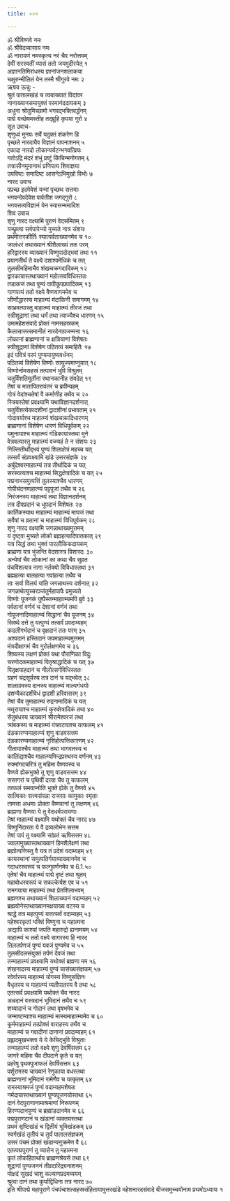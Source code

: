 ```yaml
---
title: ००१

---
```

ॐ श्रीविष्णवे नमः  
ॐ श्रीवेदव्यासाय नमः  
ॐ नारायणं नमस्कृत्य नरं चैव नरोत्तमम्  
देवीं सरस्वतीं व्यासं ततो जयमुदीरयेत् १  
अज्ञानतिमिरांधस्य ज्ञानांजनशलाकया  
चक्षुरुन्मीलितं येन तस्मै श्रीगुरवे नमः २  
ऋषय ऊचुः -  
श्रुतं पातालखंडं च त्वयाख्यातं विदांवर  
नानाख्यानसमायुक्तं परमानंददायकम् ३  
अधुना श्रोतुमिच्छामो भगवद्भक्तिवर्द्धनम्  
पाद्मे यच्छेषमस्तीह तद्ब्रूहि कृपया गुरो ४  
सूत उवाच-  
शृणुध्वं मुनयः सर्वे यदुक्तं शंकरेण हि  
पृच्छते नारदायैव विज्ञानं पापनाशनम् ५  
एकादा नारदो लोकान्पर्यटन्भगवत्प्रियः  
गतोऽद्रि मंदरं शंभुं प्रष्टुं किंचिन्मनोगतम् ६  
तत्रासीनमुमानाथं प्रणिपत्य शिवाज्ञया  
उपविष्टः समादिष्ट आसनेऽभिमुखो विभोः ७  
नारद उवाच  
पप्रच्छ इदमेवेशं यन्मां पृच्छथ सत्तमाः  
भगवन्देवदेवेश पार्वतीश जगद्गुरो ८  
भगवत्तत्वविज्ञानं येन स्यात्तन्ममादिश  
शिव उवाच  
शृणु नारद वक्ष्यामि पुराणं वेदसंमितम् ९  
यच्छ्रुत्वा सर्वपापेभ्यो मुच्यते नात्र संशयः  
प्रथमोत्तरकीर्तिः स्यात्पर्वताख्यानमेव च १०  
जालंधरं तथाख्यानं श्रीशैलाख्यं ततः परम्  
हरिद्वारस्य व्याख्यानं विष्णुपादोद्भवां तथा ११  
प्रयागतीर्थं ते वक्ष्ये दशाश्वमेधिकं च तत्  
तुलसीमहिमाचैव शंखचक्रगदादिकम् १२  
द्वारकायास्तथाख्यानं महोत्सवविधिस्ततः  
तडाकजं तथा पुण्यं वापीकूपप्रपादिकम् १३  
गाणपत्यं ततो वक्ष्ये वैष्णवागममेव च  
जीर्णोद्धारस्य माहात्म्यं मंदाकिनी समागमम् १४  
साभ्रमत्यास्तु माहात्म्यं माहात्म्यं तीरजं तथा  
स्त्रीशूद्राणां तथा धर्मं तथा त्याज्यैश्च धारणम् १५  
उमामहेशसंवादे प्रोक्तं नामसहस्रकम्  
कैलासात्तत्समानीतं नारदेनाग्रजन्मना १६  
लोकानां ब्राह्मणानां च क्षत्रियाणां विशेषतः  
स्त्रीशूद्राणां विशेषेण पठितव्यं समाहितैः १७  
इदं पवित्रं परमं पुण्यमायुष्यवर्धनम्  
पठितव्यं विशेषेण विष्णोः सायुज्यमाप्नुयात् १८  
विष्णोर्नामसहस्रं तत्पावनं भुवि विश्रुतम्  
चतुर्विंशतिमूर्तीनां स्थानकानीह संवदेत् १९  
तेषां च मातापितरावंतरं च ब्रवीम्यहम्  
गोत्रं वेदांश्चतेषां वै कर्माणीह तथैव च २०  
स्त्रियस्तेषां प्रवक्ष्यामि यथाविज्ञानदर्शनात्  
चतुर्विंशत्येकादशीनां द्वादशीनां प्रभावताम् २१  
गोदावर्याश्च माहात्म्यं शंखचक्रादिधारणम्  
ब्राह्मणानां विशेषेण धारणं विधिपूर्वकम् २२  
यमुनायाश्च माहात्म्यं गंडिकायास्तथा मुने  
वेत्रवत्यास्तु माहात्म्यं वच्म्यहं ते न संशयः २३  
गिल्लितीर्थोद्भवं पुण्यं शिलाक्षेत्रं महच्च यत्  
तत्सर्वं संप्रवक्ष्यामि खंडे उत्तरसंज्ञके २४  
अर्बुदेश्वरमाहात्म्यं तत्र तीर्थादिकं च यत्  
सरस्वत्याश्च माहात्म्यं सिद्धक्षेत्रादिकं च यत् २५  
पद्मनाभसमुत्पत्तिं तुलस्याश्चैव धारणम्  
गोपीचंदनमाहात्म्यं पट्टपूजां तथैव च २६  
निरंजनस्य माहात्म्यं तथा विज्ञानदर्शनम्  
तत्र दीपप्रदानं च धूपदानं विशेषतः २७  
कार्तिकस्याथ माहात्म्यं माहात्म्यं माघजं तथा  
सर्वेषां च व्रतानां च माहात्म्यं विधिपूर्वकम् २८  
शृणु नारद वक्ष्यामि जगन्नाथाख्यमुत्तमम्  
यं दृष्ट्वा मुच्यते लोको ब्रह्महत्यादिपातकात् २९  
यत्र सिद्धं तथा भुक्तं पारलौकिकदायकम्  
ब्राह्मणा यत्र भुंजन्ति वेदशास्त्र विशारदः ३०  
अन्येषां चैव लोकानां का कथा चैव सुव्रत  
पंचविंशत्यत्र नागा नर्तक्यो विविधास्तथा ३१  
ब्रह्महत्या बालहत्या गवांहत्या तथैव च  
ताः सर्वा विलयं यांति जगन्नाथस्य दर्शनात् ३२  
जगन्नाथेत्युच्चरञ्जंतुर्महापापैः प्रमुच्यते  
विष्णोः पूजनकं पुष्पैस्तन्माहात्म्यमपि ब्रुवे ३३  
पर्वतानां वर्णनं च देशानां वर्णनं तथा  
गोपूजनादिमाहात्म्यं सिद्धानां चैव पूजनम् ३४  
सिक्थे दत्ते तु यत्पुण्यं तत्सर्वं प्रवदाम्यहम्  
कदलीगर्भदानं च वृक्षदानं ततः परम् ३५  
अश्वदानं हस्तिदानं जपमाहात्म्यमुत्तमम्  
मंत्रदीक्षागमं चैव गुरोर्लक्षणमेव च ३६  
शिष्यस्य लक्षणं प्रोक्तं यथा पौराणिका विदुः  
चरणोदकमाहात्म्यं पितृश्राद्धादिकं च यत् ३७  
पितृक्षयाहदानं च नीलोत्सर्गविधिस्ततः  
ग्रहणं चंद्रसूर्यस्य तत्र दानं च यद्भवेत् ३८  
शालग्रामस्य दानस्य माहात्म्यं माल्यगंधयोः  
दशम्यैकादशीवेधं द्वादशी हरिवासरम् ३९  
तेषां चैव तुमाहात्म्यं रुद्रनामादिकं च यत्  
मथुरायाश्च माहात्म्यं कुरुक्षेत्रादिकं तथा ४०  
सेतुबंधस्य चाख्यानं श्रीरामेश्वरजं तथा  
त्र्यंबकस्य च माहात्म्यं पंचवट्याश्च यत्फलम् ४१  
दंडकारण्यमाहात्म्यं शृणु वाडवसत्तम  
दंडकारण्यमाहात्म्यं नृसिंहोत्पत्तिकारणम् ४२  
गीतायाश्चैव माहात्म्यं तथा भागवतस्य च  
कालिंद्याश्चैव माहात्म्यमिन्द्रप्रस्थस्य वर्णनम् ४३  
रुक्मांगदचरित्रं तु महिमा वैष्णवस्य च  
वैष्णवे ह्येकभुक्ते तु शृणु वाडवसत्तम ४४  
ससागरां च पृथिवीं दत्त्वा चैव तु यत्फलम्  
तत्फलं समवाप्नोति भुक्ते ह्येके तु वैष्णवे ४५  
सात्विकाः सत्त्वसंपन्ना राजसाः कामुकाः स्मृताः  
तामसा अधमाः प्रोक्ता वैष्णवानां तु लक्षणम् ४६  
ब्राह्मणा वैष्णवा ये तु वेदधर्मपरायणाः  
तेषां माहात्म्यं वक्ष्यामि यथोक्तं चैव नारद ४७  
विष्णुनिंदारता ये वै द्रव्यलोभेन सत्तम  
तेषां पापं तु वक्ष्यामि सांप्रतं ऋषिसत्तम ४८  
ज्वालामुख्यास्तथाख्यानं हिमशैलेक्षणं तथा  
ब्रह्मोत्पत्तिस्तु वै यत्र तं प्रदेशं वदाम्यहम् ४९  
कायस्थानां समुत्पतिर्गयाव्याख्यानमेव च  
गदाधरस्वरूपं च फल्गुवर्णनमेव च 6.1.५०  
एतेषां चैव माहात्म्यं पाद्मे दृष्टं तथा श्रुतम्  
महाबोधस्वरूपं च सकल्केर्यश एव च ५१  
रामगयाया माहात्म्यं तथा प्रेतशिलाभवम्  
ब्रह्मणश्च तथाख्यानं शिलाख्यानं वदाम्यहम् ५२  
ब्रह्मयोनेस्तथाख्यानमक्षयाख्य वटस्य च  
श्राद्धे तत्र महत्पुण्यं यत्तत्सर्वं वदाम्यहम् ५३  
महेश्वरकृतां भक्तिं विष्णुना च महात्मना  
अद्यापि काश्यां जपति महारुद्रो ह्यनामयम् ५४  
माहात्म्यं च ततो वक्ष्ये सागरस्य हि नारद  
तिलतर्पणजं पुण्यं यवजं पुण्यमेव च ५५  
तुलसीदलसंयुक्तं तर्पणं देवजं तथा  
तन्माहात्म्यं प्रवक्ष्यामि यथोक्तं ब्रह्मणा मम ५६  
शंखनादस्य माहात्म्यं पुण्यं चासंख्यसंज्ञकम् ५७  
रवेर्वारस्य माहात्म्यं योगस्य विष्णुसंज्ञिनः  
वैधृतस्य च माहात्म्यं व्यतीपातस्य वै तथा ५८  
एतत्सर्वं प्रवक्ष्यामि यथोक्तं चैव नारद  
अन्नदानं वस्त्रदानं भूमिदानं तथैव च ५९  
शय्यादानं च गोदानं तथा वृषभमेव च  
जन्माष्टम्याश्च माहात्म्यं मत्स्यमाहात्म्यमेव च ६०  
कूर्ममाहात्म्यं तत्प्रोक्तं वाराहस्य तथैव च  
माहात्म्यं च गवादीनां दानानां प्रवदाम्यहम् ६१  
प्रह्लादमुखभक्ता ये ये केचिद्भुवि विश्रुताः  
तन्माहात्म्यं ततो वक्ष्ये शृणु देवर्षिसत्तम ६२  
जागरे महिमा चैव दीपदाने कृते च यत्  
प्रहरेषु पृथक्पूजाफलं देवर्षिसत्तम ६३  
पर्शुरामस्य चाख्यानं रेणुकाया वधस्तथा  
ब्राह्मणानां भूमिदानं रामेणैव च यत्कृतम् ६४  
रामस्याश्रमजं पुण्यं वदाम्यहमशेषतः  
नर्मदायास्तथाख्यानं पुण्यपूजनयोस्तथा ६५  
दानं वेदपुराणानामाश्रमाणां निरूपणम्  
हिरण्यदानपुण्यं च ब्रह्मांडदानमेव च ६६  
पद्मपुराणदानं च खंडानां व्यक्तयस्तथा  
प्रथमं सृष्टिखंडं च द्वितीयं भूमिखंडकम् ६७  
स्वर्गखंडं तृतीयं च तुर्यं पातालसंज्ञकम्  
उत्तरं पंचमं प्रोक्तं खंडान्यनुक्रमेण वै ६८  
एतत्पद्मपुराणं तु व्यासेन तु महात्मना  
कृतं लोकहितार्थाय ब्राह्मणश्रेयसे तथा ६९  
शूद्राणां पुण्यजननं तीव्रदारिद्र्यनाशनम्  
मोक्षदं सुखदं चाशु कल्याणप्रदमव्ययम्  
श्रुत्वा दानं तथा कुर्याद्विधिना तत्र नारद ७०  
इति श्रीपाद्मे महापुराणे पंचपंचाशत्सहस्रसंहितायामुत्तरखंडे महेशनारदसंवादे बीजसमुच्चयोनाम प्रथमोऽध्यायः १